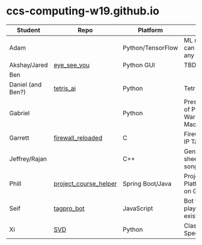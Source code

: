 # ccs-computing-w19.github.io

| Student | Repo | Platform | Synopsis |
|---------|------|----------|----------|
| Adam    |  | Python/TensorFlow | ML model that can synthesize any instrument |
| Akshay/Jared | [eye_see_you](https://github.com/ccs-computing-w19/eye_see_you) | Python GUI | TBD |
| Ben | | |
| Daniel (and Ben?) | [tetris_ai](https://github.com/ccs-computing-w19/tetris_ai)| Python | Tetris AI |
| Gabriel | | Python | Presentation/Impl of Prolog using Warren Abstract Machine |
| Garrett | [firewall_reloaded](https://github.com/ccs-computing-w19/firewall_reloaded)| C | Firewall similar to IP Tables |
| Jeffrey/Rajan | | C++| Generate a lead sheet from any song | 
| Phill | [project_course_helper](https://github.com/ccs-computing-w19/project_course_helper)| Spring Boot/Java | Project Course Platform Based on Github Orgs |
| Seif | [tagpro_bot](https://github.com/ccs-computing-w19/tagpro_bot)| JavaScript | Bot for tagpro (AI player for existing game) |
| Xi | [SVD](https://github.com/ccs-computing-w19/SVD) | Python | Classified, Specifics TBD | 


